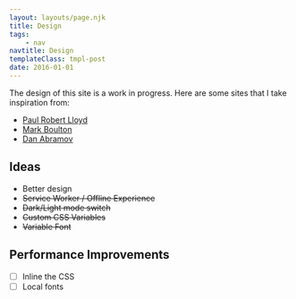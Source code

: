 ```yaml
---
layout: layouts/page.njk
title: Design
tags:
    - nav
navtitle: Design
templateClass: tmpl-post
date: 2016-01-01
---
```


The design of this site is a work in progress. Here are some sites that I take inspiration from:

-   <a href="https://paulrobertlloyd.com/articles/#recent" target="_blank" rel="nofollow noopener">Paul Robert Lloyd</a>
-   <a href="https://markboulton.co.uk/journal/" target="_blank" rel="nofollow noopener">Mark Boulton</a>
-   <a href="https://overreacted.io/" target="_blank" rel="nofollow noopener">Dan Abramov</a>

## Ideas
- Better design
-   ~~Service Worker / Offline Experience~~
-   ~~Dark/Light mode switch~~
-   ~~Custom CSS Variables~~
-   ~~Variable Font~~

## Performance Improvements
- [ ] Inline the CSS
- [ ] Local fonts
